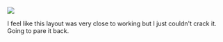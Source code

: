 ![](https://db-feed.s3.amazonaws.com/legacy/Screen_Shot_2019_04_13_at_5_56_40_PM-1555192650331.png)

I feel like this layout was very close to working but I just couldn't crack it. Going to pare it back.

